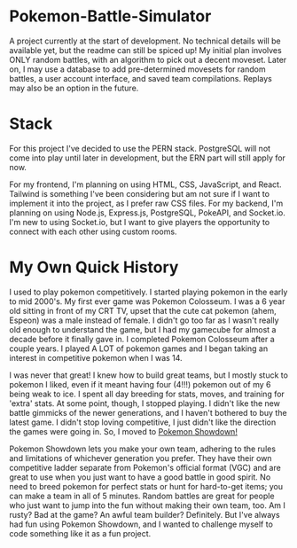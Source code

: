 # Pokemon-Battle-Simulator

A project currently at the start of development. No technical details will be available yet, but the readme can still be spiced up! My initial plan involves ONLY random battles, with an algorithm to pick out a decent moveset. Later on, I may use a database to add pre-determined movesets for random battles, a user account interface, and saved team compilations. Replays may also be an option in the future.

# Stack

For this project I've decided to use the PERN stack. PostgreSQL will not come into play until later in development, but the ERN part will still apply for now.

For my frontend, I'm planning on using HTML, CSS, JavaScript, and React. Tailwind is something I've been considering but am not sure if I want to implement it into the project, as I prefer raw CSS files.
For my backend, I'm planning on using Node.js, Express.js, PostgreSQL, PokeAPI, and Socket.io. I'm new to using Socket.io, but I want to give players the opportunity to connect with each other using custom rooms.

# My Own Quick History

I used to play pokemon competitively. I started playing pokemon in the early to mid 2000's. My first ever game was Pokemon Colosseum. I was a 6 year old sitting in front of my CRT TV, upset that the cute cat pokemon (ahem, Espeon) was a male instead of female. I didn't go too far as I wasn't really old enough to understand the game, but I had my gamecube for almost a decade before it finally gave in. I completed Pokemon Colosseum after a couple years. I played A LOT of pokemon games and I began taking an interest in competitive pokemon when I was 14.

I was never that great! I knew how to build great teams, but I mostly stuck to pokemon I liked, even if it meant having four (4!!!) pokemon out of my 6 being weak to ice. I spent all day breeding for stats, moves, and training for 'extra' stats. At some point, though, I stopped playing. I didn't like the new battle gimmicks of the newer generations, and I haven't bothered to buy the latest game. I didn't stop loving competitive, I just didn't like the direction the games were going in. So, I moved to [Pokemon Showdown!](https://play.pokemonshowdown.com/)

Pokemon Showdown lets you make your own team, adhering to the rules and limitations of whichever generation you prefer. They have their own competitive ladder separate from Pokemon's official format (VGC) and are great to use when you just want to have a good battle in good spirit. No need to breed pokemon for perfect stats or hunt for hard-to-get items; you can make a team in all of 5 minutes. Random battles are great for people who just want to jump into the fun without making their own team, too. Am I rusty? Bad at the game? An awful team builder? Definitely. But I've always had fun using Pokemon Showdown, and I wanted to challenge myself to code something like it as a fun project.
